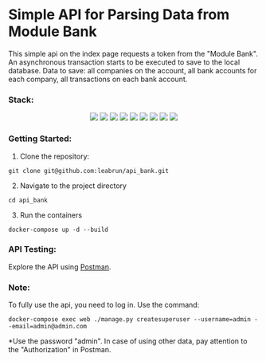 # Simple API for Parsing Data from Module Bank

<p>This simple api on the index page requests a token from the "Module Bank". An asynchronous transaction starts to be executed to save to the local database. Data to save: all companies on the account, all bank accounts for each company, all transactions on each bank account.</p>

### Stack:
<p align="center">
    <img src="https://img.shields.io/badge/Django-3.2.8-blue?logo=django&style=flat"/>
    <img src="https://img.shields.io/badge/Django%20REST%20framework-3.12.4-green?logo=django&style=flat"/>
    <img src="https://img.shields.io/badge/SQLite-3.36.0-blue?logo=sqlite&style=flat"/>
    <img src="https://img.shields.io/badge/Celery-5.1.2-green?logo=celery&style=flat"/>
    <img src="https://img.shields.io/badge/Redis-7.0.0-red?logo=redis&style=flat"/>
    <img src="https://img.shields.io/badge/Flower-1.0.0-purple?logo=flower&style=flat"/>
    <img src="https://img.shields.io/badge/Postman-7.37.0-orange?logo=postman&style=flat"/>
    <img src="https://img.shields.io/badge/Requests-2.26.0-yellow?logo=requests&style=flat"/>
    <img src="https://img.shields.io/badge/Docker%20Compose-1.29.2-blue?logo=docker&style=flat"/>
</p>

### Getting Started:
1. Clone the repository:
```
git clone git@github.com:leabrun/api_bank.git
```
2. Navigate to the project directory
```
cd api_bank
```
3. Run the containers
```
docker-compose up -d --build
```

### API Testing:
Explore the API using [Postman](https://www.postman.com/leabrun/workspace/api-bank/overview).

### Note:
To fully use the api, you need to log in. Use the command:
```
docker-compose exec web ./manage.py createsuperuser --username=admin --email=admin@admin.com
```
*Use the password "admin". In case of using other data, pay attention to the "Authorization" in Postman.